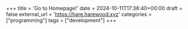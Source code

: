 +++
title = 'Go to Homepage!'
date = 2024-10-11T17:36:40+00:00
draft = false
external_url = 'https://hare.harewood.xyz'
categories = ["programming"]
tags = ["development"]
+++